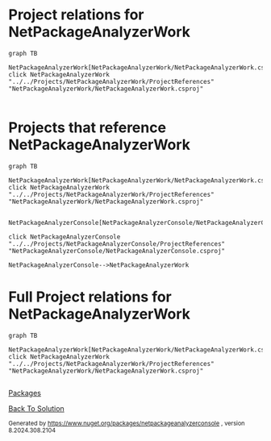 
# Project relations for NetPackageAnalyzerWork

```mermaid
graph TB    

NetPackageAnalyzerWork[NetPackageAnalyzerWork/NetPackageAnalyzerWork.csproj]""
click NetPackageAnalyzerWork "../../Projects/NetPackageAnalyzerWork/ProjectReferences" "NetPackageAnalyzerWork/NetPackageAnalyzerWork.csproj"


```


# Projects that reference NetPackageAnalyzerWork
```mermaid
graph TB

NetPackageAnalyzerWork[NetPackageAnalyzerWork/NetPackageAnalyzerWork.csproj]
click NetPackageAnalyzerWork "../../Projects/NetPackageAnalyzerWork/ProjectReferences" "NetPackageAnalyzerWork/NetPackageAnalyzerWork.csproj"


NetPackageAnalyzerConsole[NetPackageAnalyzerConsole/NetPackageAnalyzerConsole.csproj]

click NetPackageAnalyzerConsole "../../Projects/NetPackageAnalyzerConsole/ProjectReferences" "NetPackageAnalyzerConsole/NetPackageAnalyzerConsole.csproj"

NetPackageAnalyzerConsole-->NetPackageAnalyzerWork

```


# Full Project relations for NetPackageAnalyzerWork

```mermaid
graph TB

NetPackageAnalyzerWork[NetPackageAnalyzerWork/NetPackageAnalyzerWork.csproj]
click NetPackageAnalyzerWork "../../Projects/NetPackageAnalyzerWork/ProjectReferences" "NetPackageAnalyzerWork/NetPackageAnalyzerWork.csproj"


```


[Packages](Packages.md)


[Back To Solution](../../ProjectRelation.md)

<small>Generated  by https://www.nuget.org/packages/netpackageanalyzerconsole , version 8.2024.308.2104</small>

